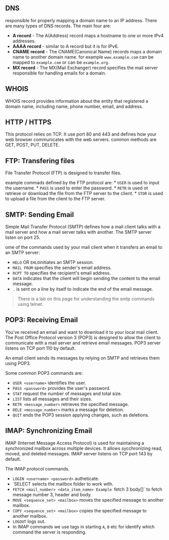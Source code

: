 ## DNS
 responsible for properly mapping a domain name to an IP address. There are many types of DNS records. The main four are:

* **A record** - The A(Address) record maps a hostname to one or more IPv4 addresses.
* **AAAA record** - similar to A record but it is for IPv6.
* **CNAME record** - The CNAME(Canonical Name) records maps a domain name to another domain name. for example `www.example.com` can be mapped to `example.com` or can be `example.org`.
* **MX record** - The MX(Mail Exchanger) record specifies the mail server responsible for handling emails for a domain.

## WHOIS
WHOIS record provides information about the entity that registered a domain name, including name, phone number, email, and address.

## HTTP / HTTPS
This protocol relies on TCP. It use port 80 and 443 and defines how your web browser communicates with the web servers. common methods are GET, POST, PUT, DELETE.

## FTP: Transfering files
File Transfer Protocol (FTP) is designed to transfer files.

example commads defined by the FTP protocol are:
    * `USER` is used to input the username.
    * `PASS` is used to enter the password.
    * `RETR` is used ot retrieve or download the file from the FTP server to the client.
    * `STOR` is used to upload a file from the client to the FTP server.

## SMTP: Sending Email
Simple Mail Transfer Protocol (SMTP) defines how a mail client talks with a mail server and how a mail server talks with another. The SMTP server listen on port 25.

ome of the commands used by your mail client when it transfers an email to an SMTP server:
* `HELO` OR `EHLO`initiates an SMTP session.
* `MAIL FROM` specifies the sender's email address.
* `RCPT TO` specifies the recipient's email address.
* `DATA` indicates that the client will begin sending the content to the email message.
* `.` is sent on a line by itself to indicate the end of the email message.

> There is a lab on this page for understanding the smtp commands using telnet.

## POP3: Receiving Email
You’ve received an email and want to download it to your local mail client. The Post Office Protocol version 3 (POP3) is designed to allow the client to communicate with a mail server and retrieve email messages. POP3 server listens on TCP port 110 by default.

An email client sends its messages by relying on SMTP and retrieves them using POP3.

Some common POP3 commands are:
* `USER <username>` identifies the user.
* `PASS <password>` provides the user's password.
* `STAT` request the number of messages and total size.
* `LIST` lists all messages and their sizes.
* `RETR <message_number>` retrieves the specified message.
* `DELE <message_number>` marks a message for deletion.
* `QUIT` ends the POP3 session applying changes, such as deletions.

## IMAP: Synchronizing Email

IMAP (Internet Message Access Protocol) is used for maintaining a synchronized mailbox across multiple devices. It allows sycchronizing read, moved, and deleted messages. IMAP server listens on TCP port 143 by default.

The IMAP protocol commands.
* `LOGIN <username> <password>` autheticate.
* `SELECT <mailbox> selects the mailbox folder to work with.
* `FETCH <mail_number> <data_item_name> Example `fetch 3 body[]` to fetch message number 3, header and body.
* `MOVE <sequence_set> <mailbox>` moves the specified message to another mailbox.
* `COPY <sequence_set> <mailbox>` copies the specified message to another mailbox.
* `LOGOUT` logs out.
* In IMAP commands we use tags in starting `A`, `B` etc for identify which command the server is responding.



